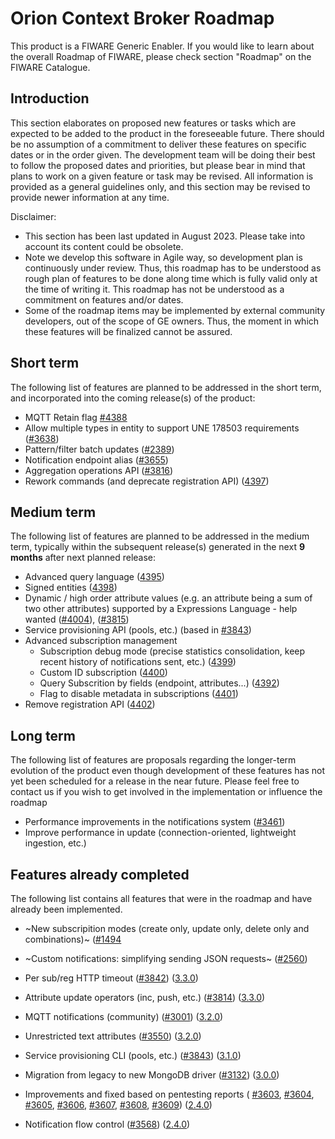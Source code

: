 # Orion Context Broker Roadmap

This product is a FIWARE Generic Enabler. If
you would like to learn about the overall Roadmap of FIWARE, please check
section "Roadmap" on the FIWARE Catalogue.

## Introduction

This section elaborates on proposed new features or tasks which are expected to
be added to the product in the foreseeable future. There should be no assumption
of a commitment to deliver these features on specific dates or in the order
given. The development team will be doing their best to follow the proposed
dates and priorities, but please bear in mind that plans to work on a given
feature or task may be revised. All information is provided as a general
guidelines only, and this section may be revised to provide newer information at
any time.

Disclaimer:

* This section has been last updated in August 2023. Please take into account its 
  content could be obsolete.
* Note we develop this software in Agile way, so development plan is continuously 
  under review. Thus, this roadmap has to be understood as rough plan of features 
  to be done along time which is fully valid only at the time of writing it. This
  roadmap has not be understood as a commitment on features and/or dates.
* Some of the roadmap items may be implemented by external community developers, 
  out of the scope of GE owners. Thus, the moment in which these features will be
  finalized cannot be assured.

## Short term

The following list of features are planned to be addressed in the short term,
and incorporated into the coming release(s) of the product:

- MQTT Retain flag [#4388](https://github.com/telefonicaid/fiware-orion/issues/4388)
- Allow multiple types in entity to support UNE 178503 requirements ([#3638](https://github.com/telefonicaid/fiware-orion/issues/3638))
- Pattern/filter batch updates ([#2389](https://github.com/telefonicaid/fiware-orion/issues/2389))
- Notification endpoint alias ([#3655](https://github.com/telefonicaid/fiware-orion/issues/3655))
- Aggregation operations API ([#3816](https://github.com/telefonicaid/fiware-orion/issues/3816))
- Rework commands (and deprecate registration API) ([4397](https://github.com/telefonicaid/fiware-orion/issues/4397))


## Medium term

The following list of features are planned to be addressed in the medium term,
typically within the subsequent release(s) generated in the next **9 months**
after next planned release:

- Advanced query language ([4395](https://github.com/telefonicaid/fiware-orion/issues/4395))
- Signed entities ([4398](https://github.com/telefonicaid/fiware-orion/issues/4398))
- Dynamic / high order attribute values (e.g. an attribute being a sum of two other attributes)
 supported by a Expressions Language - help wanted 
([#4004](https://github.com/telefonicaid/fiware-orion/issues/4004)),
([#3815](https://github.com/telefonicaid/fiware-orion/issues/3815))
- Service provisioning API (pools, etc.) 
(based in [#3843](https://github.com/telefonicaid/fiware-orion/issues/3843))
- Advanced subscription management
   - Subscription debug mode (precise statistics consolidation, keep recent history of notifications sent, etc.) ([4399](https://github.com/telefonicaid/fiware-orion/issues/4399))
   - Custom ID subscription ([4400](https://github.com/telefonicaid/fiware-orion/issues/4400))
   - Query Subscrition by fields (endpoint, attributes...) ([4392](https://github.com/telefonicaid/fiware-orion/issues/4392))
   - Flag to disable metadata in subscriptions ([4401](https://github.com/telefonicaid/fiware-orion/issues/4401))
- Remove registration API ([4402](https://github.com/telefonicaid/fiware-orion/pull/4396))

## Long term

The following list of features are proposals regarding the longer-term evolution
of the product even though development of these features has not yet been
scheduled for a release in the near future. Please feel free to contact us if
you wish to get involved in the implementation or influence the roadmap

- Performance improvements in the notifications system ([#3461](https://github.com/telefonicaid/fiware-orion/issues/3461))
- Improve performance in update (connection-oriented, lightweight ingestion, etc.)

## Features already completed

The following list contains all features that were in the roadmap and have already been implemented.

- ~New subscripition modes (create only, update only, delete only and combinations)~ ([#1494](https://github.com/telefonicaid/fiware-orion/issues/1494)
- ~Custom notifications: simplifying sending JSON requests~ ([#2560](https://github.com/telefonicaid/fiware-orion/issues/2560))


- Per sub/reg HTTP timeout ([#3842](https://github.com/telefonicaid/fiware-orion/issues/3842)) 
([3.3.0](https://github.com/telefonicaid/fiware-orion/releases/tag/3.3.0))
- Attribute update operators (inc, push, etc.) ([#3814](https://github.com/telefonicaid/fiware-orion/issues/3814))
([3.3.0](https://github.com/telefonicaid/fiware-orion/releases/tag/3.3.0))
- MQTT notifications (community) ([#3001](https://github.com/telefonicaid/fiware-orion/issues/3001)) 
([3.2.0](https://github.com/telefonicaid/fiware-orion/releases/tag/3.2.0))
- Unrestricted text attributes ([#3550](https://github.com/telefonicaid/fiware-orion/issues/3550)) 
([3.2.0](https://github.com/telefonicaid/fiware-orion/releases/tag/3.2.0))
- Service provisioning CLI (pools, etc.) ([#3843](https://github.com/telefonicaid/fiware-orion/issues/3843))
([3.1.0](https://github.com/telefonicaid/fiware-orion/releases/tag/3.1.0))
- Migration from legacy to new MongoDB driver ([#3132](https://github.com/telefonicaid/fiware-orion/issues/3132))
([3.0.0](https://github.com/telefonicaid/fiware-orion/releases/tag/3.0.0))
- Improvements and fixed based on pentesting reports (
[#3603](https://github.com/telefonicaid/fiware-orion/issues/3603),
[#3604](https://github.com/telefonicaid/fiware-orion/issues/3604),
[#3605](https://github.com/telefonicaid/fiware-orion/issues/3605),
[#3606](https://github.com/telefonicaid/fiware-orion/issues/3606),
[#3607](https://github.com/telefonicaid/fiware-orion/issues/3607),
[#3608](https://github.com/telefonicaid/fiware-orion/issues/3608),
[#3609](https://github.com/telefonicaid/fiware-orion/issues/3609))
([2.4.0](https://github.com/telefonicaid/fiware-orion/releases/tag/2.4.0))
- Notification flow control ([#3568](https://github.com/telefonicaid/fiware-orion/issues/3568))
([2.4.0](https://github.com/telefonicaid/fiware-orion/releases/tag/2.4.0))




